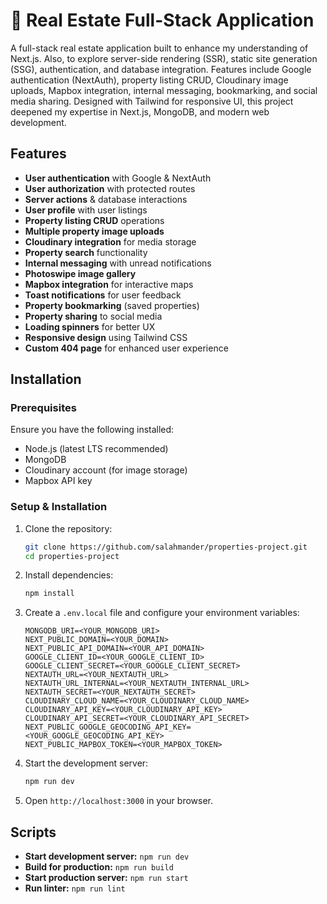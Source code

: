 # 🏡  Real Estate Full-Stack Application

A full-stack real estate application built to enhance my
understanding of Next.js. Also, to explore server-side rendering
(SSR), static site generation (SSG), authentication, and database
integration. Features include Google authentication (NextAuth),
property listing CRUD, Cloudinary image uploads, Mapbox
integration, internal messaging, bookmarking, and social media
sharing. Designed with Tailwind for responsive UI, this project
deepened my expertise in Next.js, MongoDB, and modern web
development.


## Features
- **User authentication** with Google & NextAuth
- **User authorization** with protected routes
- **Server actions** & database interactions
- **User profile** with user listings
- **Property listing CRUD** operations
- **Multiple property image uploads**
- **Cloudinary integration** for media storage
- **Property search** functionality
- **Internal messaging** with unread notifications
- **Photoswipe image gallery**
- **Mapbox integration** for interactive maps
- **Toast notifications** for user feedback
- **Property bookmarking** (saved properties)
- **Property sharing** to social media
- **Loading spinners** for better UX
- **Responsive design** using Tailwind CSS
- **Custom 404 page** for enhanced user experience


## Installation

### Prerequisites
Ensure you have the following installed:
- Node.js (latest LTS recommended)
- MongoDB
- Cloudinary account (for image storage)
- Mapbox API key

### Setup & Installation
1. Clone the repository:
   ```sh
   git clone https://github.com/salahmander/properties-project.git
   cd properties-project
   ```

2. Install dependencies:
   ```sh
   npm install
   ```

3. Create a `.env.local` file and configure your environment variables:
   ```env
   MONGODB_URI=<YOUR_MONGODB_URI>
   NEXT_PUBLIC_DOMAIN=<YOUR_DOMAIN>
   NEXT_PUBLIC_API_DOMAIN=<YOUR_API_DOMAIN>
   GOOGLE_CLIENT_ID=<YOUR_GOOGLE_CLIENT_ID>
   GOOGLE_CLIENT_SECRET=<YOUR_GOOGLE_CLIENT_SECRET>
   NEXTAUTH_URL=<YOUR_NEXTAUTH_URL>
   NEXTAUTH_URL_INTERNAL=<YOUR_NEXTAUTH_INTERNAL_URL>
   NEXTAUTH_SECRET=<YOUR_NEXTAUTH_SECRET>
   CLOUDINARY_CLOUD_NAME=<YOUR_CLOUDINARY_CLOUD_NAME>
   CLOUDINARY_API_KEY=<YOUR_CLOUDINARY_API_KEY>
   CLOUDINARY_API_SECRET=<YOUR_CLOUDINARY_API_SECRET>
   NEXT_PUBLIC_GOOGLE_GEOCODING_API_KEY=<YOUR_GOOGLE_GEOCODING_API_KEY>
   NEXT_PUBLIC_MAPBOX_TOKEN=<YOUR_MAPBOX_TOKEN>

   ```

4. Start the development server:
   ```sh
   npm run dev
   ```

5. Open `http://localhost:3000` in your browser.


## Scripts
- **Start development server:** `npm run dev`
- **Build for production:** `npm run build`
- **Start production server:** `npm run start`
- **Run linter:** `npm run lint`
